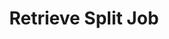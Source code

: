 ---
title: Retrieve Split Job
excerpt: Retrieve the status of a document splitting job.
api:
  file: openapi.json
  operationId: get_split_job
hidden: false
---